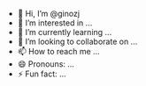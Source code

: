 - 👋 Hi, I’m @ginozj
- 👀 I’m interested in ...
- 🌱 I’m currently learning ...
- 💞️ I’m looking to collaborate on ...
- 📫 How to reach me ...
- 😄 Pronouns: ...
- ⚡ Fun fact: ...

<!---
ginozj/ginozj is a ✨ special ✨ repository because its `README.md` (this file) appears on your GitHub profile.
You can click the Preview link to take a look at your changes.
--->
